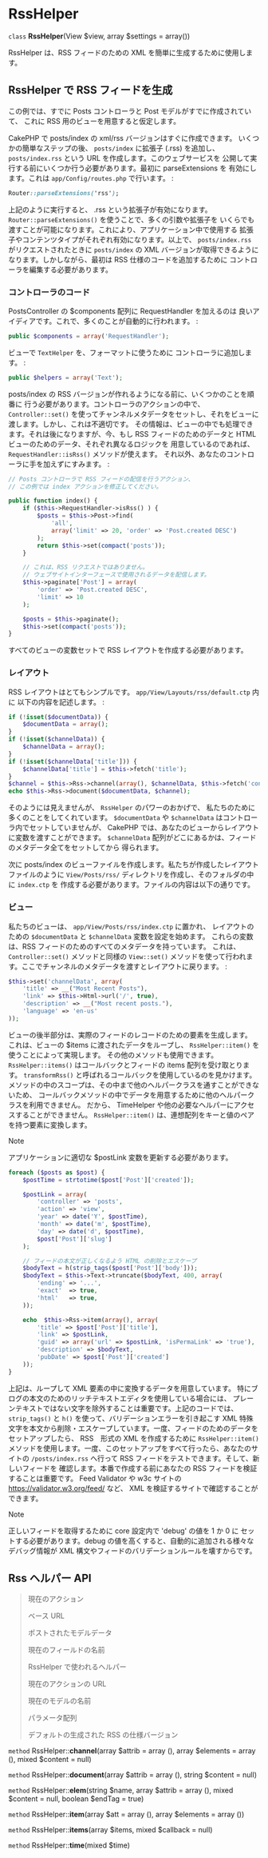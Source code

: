 # RssHelper

`class` **RssHelper**(View $view, array $settings = array())

RssHelper は、RSS フィードのための XML を簡単に生成するために使用します。

## RssHelper で RSS フィードを生成

この例では、すでに Posts コントローラと Post モデルがすでに作成されていて、
これに RSS 用のビューを用意すると仮定します。

CakePHP で posts/index の xml/rss バージョンはすぐに作成できます。
いくつかの簡単なステップの後、 `posts/index` に拡張子 (.rss) を追加し、
`posts/index.rss` という URL を作成します。このウェブサービスを
公開して実行する前にいくつか行う必要があります。最初に parseExtensions を
有効にします。これは `app/Config/routes.php` で行います。 :

``` css
Router::parseExtensions('rss');
```

上記のように実行すると、 .rss という拡張子が有効になります。
`Router::parseExtensions()` を使うことで、多くの引数や拡張子を
いくらでも渡すことが可能になります。これにより、アプリケーション中で使用する
拡張子やコンテンツタイプがそれぞれ有効になります。以上で、 `posts/index.rss`
がリクエストされたときに `posts/index` の XML バージョンが取得できるように
なります。しかしながら、最初は RSS 仕様のコードを追加するために
コントローラを編集する必要があります。

### コントローラのコード

PostsController の \$components 配列に RequestHandler を加えるのは
良いアイディアです。これで、多くのことが自動的に行われます。 :

``` php
public $components = array('RequestHandler');
```

ビューで `TextHelper` を、フォーマットに使うために
コントローラに追加します。 :

``` php
public $helpers = array('Text');
```

posts/index の RSS バージョンが作れるようになる前に、いくつかのことを順番に
行う必要があります。コントローラのアクションの中で、 `Controller::set()`
を使ってチャンネルメタデータをセットし、それをビューに渡します。しかし、これは不適切です。
その情報は、ビューの中でも処理できます。それは後になりますが、今、もし RSS
フィードのためのデータと HTML ビューのためのデータ、それぞれ異なるロジックを
用意しているのであれば、 `RequestHandler::isRss()` メソッドが使えます。
それ以外、あなたのコントローラに手を加えずにすみます。 :

``` php
// Posts コントローラで RSS フィードの配信を行うアクション、
// この例では index アクションを修正してください。

public function index() {
    if ($this->RequestHandler->isRss() ) {
        $posts = $this->Post->find(
            'all',
            array('limit' => 20, 'order' => 'Post.created DESC')
        );
        return $this->set(compact('posts'));
    }

    // これは、RSS リクエストではありません。
    // ウェブサイトインターフェースで使用されるデータを配信します。
    $this->paginate['Post'] = array(
        'order' => 'Post.created DESC',
        'limit' => 10
    );

    $posts = $this->paginate();
    $this->set(compact('posts'));
}
```

すべてのビューの変数セットで RSS レイアウトを作成する必要があります。

### レイアウト

RSS レイアウトはとてもシンプルです。 `app/View/Layouts/rss/default.ctp` 内に
以下の内容を記述します。 :

``` php
if (!isset($documentData)) {
    $documentData = array();
}
if (!isset($channelData)) {
    $channelData = array();
}
if (!isset($channelData['title'])) {
    $channelData['title'] = $this->fetch('title');
}
$channel = $this->Rss->channel(array(), $channelData, $this->fetch('content'));
echo $this->Rss->document($documentData, $channel);
```

そのようには見えませんが、 `RssHelper` のパワーのおかげで、
私たちのために多くのことをしてくれています。
`$documentData` や `$channelData` はコントローラ内でセットしていませんが、
CakePHP では、あなたのビューからレイアウトに変数を渡すことができます。
`$channelData` 配列がどこにあるかは、フィードのメタデータ全てをセットしてから
得られます。

次に posts/index のビューファイルを作成します。私たちが作成したレイアウトファイルのように
`View/Posts/rss/` ディレクトリを作成し、そのフォルダの中に `index.ctp` を
作成する必要があります。ファイルの内容は以下の通りです。

### ビュー

私たちのビューは、 `app/View/Posts/rss/index.ctp` に置かれ、
レイアウトのための `$documentData` と `$channelData` 変数を設定を始めます。
これらの変数は、RSS フィードのためのすべてのメタデータを持っています。
これは、 `Controller::set()` メソッドと同様の `View::set()`
メソッドを使って行われます。ここでチャンネルのメタデータを渡すとレイアウトに戻ります。 :

``` php
$this->set('channelData', array(
    'title' => __("Most Recent Posts"),
    'link' => $this->Html->url('/', true),
    'description' => __("Most recent posts."),
    'language' => 'en-us'
));
```

ビューの後半部分は、実際のフィードのレコードのための要素を生成します。
これは、ビューの \$items に渡されたデータをループし、
`RssHelper::item()` を使うことによって実現します。
その他のメソッドも使用できます。 `RssHelper::items()`
はコールバックとフィードの items 配列を受け取とります。
`transformRss()` と呼ばれるコールバックを使用しているのを見かけます。
メソッドの中のスコープは、その中まで他のヘルパークラスを通すことができないため、
コールバックメソッドの中でデータを用意するために他のヘルパークラスを利用できません。
だから、 TimeHelper や他の必要なヘルパーにアクセスすることができません。
`RssHelper::item()` は、連想配列をキーと値のペアを持つ要素に変換します。

> [!NOTE]
> アプリケーションに適切な \$postLink 変数を更新する必要があります。

``` php
foreach ($posts as $post) {
    $postTime = strtotime($post['Post']['created']);

    $postLink = array(
        'controller' => 'posts',
        'action' => 'view',
        'year' => date('Y', $postTime),
        'month' => date('m', $postTime),
        'day' => date('d', $postTime),
        $post['Post']['slug']
    );

    // フィードの本文が正しくなるよう HTML の削除とエスケープ
    $bodyText = h(strip_tags($post['Post']['body']));
    $bodyText = $this->Text->truncate($bodyText, 400, array(
        'ending' => '...',
        'exact'  => true,
        'html'   => true,
    ));

    echo  $this->Rss->item(array(), array(
        'title' => $post['Post']['title'],
        'link' => $postLink,
        'guid' => array('url' => $postLink, 'isPermaLink' => 'true'),
        'description' => $bodyText,
        'pubDate' => $post['Post']['created']
    ));
}
```

上記は、ループして XML 要素の中に変換するデータを用意しています。
特にブログの本文のためのリッチテキストエディタを使用している場合には、
プレーンテキストではない文字を除外することは重要です。上記のコードでは、
`strip_tags()` と `h()` を使って、バリデーションエラーを引き起こす
XML 特殊文字を本文から削除・エスケープしています。一度、フィードのためのデータを
セットアップしたら、 RSS　形式の XML を作成するために `RssHelper::item()`
メソッドを使用します。一度、このセットアップをすべて行ったら、あなたのサイトの
`/posts/index.rss` へ行って RSS フィードをテストできます。そして、新しいフィードを
確認します。本番で作成する前にあなたの RSS フィードを検証することは重要です。
Feed Validator や w3c サイトの <https://validator.w3.org/feed/> など、
XML を検証するサイトで確認することができます。

> [!NOTE]
> 正しいフィードを取得するために core 設定内で 'debug' の値を 1 か 0 に
> セットする必要があります。debug の値を高くすると、自動的に追加される様々な
> デバッグ情報が XML 構文やフィードのバリデーションルールを壊すからです。

## Rss ヘルパー API

> 現在のアクション
>
> ベース URL
>
> ポストされたモデルデータ
>
> 現在のフィールドの名前
>
> RssHelper で使われるヘルパー
>
> 現在のアクションの URL
>
> 現在のモデルの名前
>
> パラメータ配列
>
> デフォルトの生成された RSS の仕様バージョン

`method` RssHelper::**channel**(array $attrib = array (), array $elements = array (), mixed $content = null)

`method` RssHelper::**document**(array $attrib = array (), string $content = null)

`method` RssHelper::**elem**(string $name, array $attrib = array (), mixed $content = null, boolean $endTag = true)

`method` RssHelper::**item**(array $att = array (), array $elements = array ())

`method` RssHelper::**items**(array $items, mixed $callback = null)

`method` RssHelper::**time**(mixed $time)
